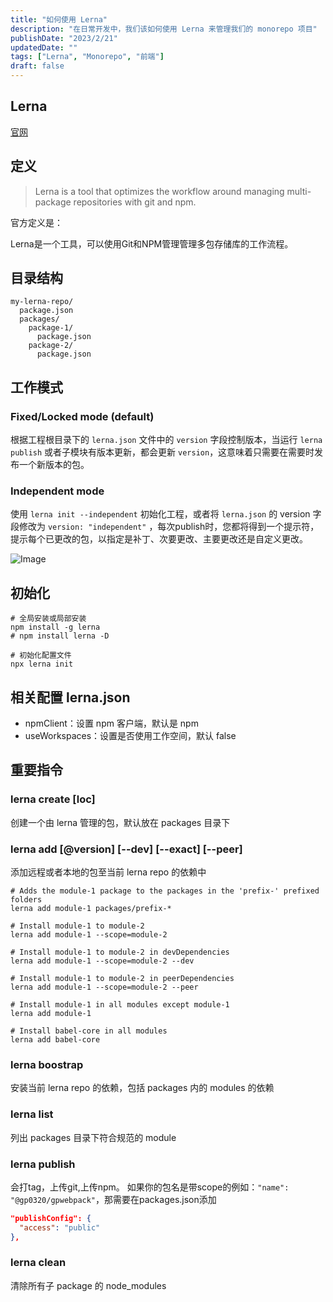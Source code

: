 ```yaml
---
title: "如何使用 Lerna"
description: "在日常开发中，我们该如何使用 Lerna 来管理我们的 monorepo 项目"
publishDate: "2023/2/21"
updatedDate: ""
tags: ["Lerna", "Monorepo", "前端"]
draft: false
---
```


## Lerna

[官网](https://github.com/lerna/lerna)

## 定义

> Lerna is a tool that optimizes the workflow around managing multi-package repositories with git and npm.

官方定义是：

Lerna是一个工具，可以使用Git和NPM管理管理多包存储库的工作流程。

## 目录结构

```text
my-lerna-repo/
  package.json
  packages/
	package-1/
	  package.json
	package-2/
	  package.json
```

## 工作模式

### Fixed/Locked mode (default)

根据工程根目录下的 `lerna.json` 文件中的 `version` 字段控制版本，当运行 `lerna publish` 或者子模块有版本更新，都会更新 `version`，这意味着只需要在需要时发布一个新版本的包。

### Independent mode

使用 `lerna init --independent` 初始化工程，或者将 `lerna.json` 的 version 字段修改为 `version: "independent"` ，每次publish时，您都将得到一个提示符，提示每个已更改的包，以指定是补丁、次要更改、主要更改还是自定义更改。

![Image](https://image.junjia.fun/uPic/hVDij2.png)

## 初始化

```shell
# 全局安装或局部安装
npm install -g lerna
# npm install lerna -D

# 初始化配置文件
npx lerna init
```

## 相关配置 lerna.json

- npmClient：设置 npm 客户端，默认是 npm
- useWorkspaces：设置是否使用工作空间，默认 false

## 重要指令

### lerna create <name> [loc]

创建一个由 lerna 管理的包，默认放在 packages 目录下

### lerna add <package>[@version] [--dev] [--exact] [--peer]

添加远程或者本地的包至当前 lerna repo 的依赖中

```shell
# Adds the module-1 package to the packages in the 'prefix-' prefixed folders
lerna add module-1 packages/prefix-*

# Install module-1 to module-2
lerna add module-1 --scope=module-2

# Install module-1 to module-2 in devDependencies
lerna add module-1 --scope=module-2 --dev

# Install module-1 to module-2 in peerDependencies
lerna add module-1 --scope=module-2 --peer

# Install module-1 in all modules except module-1
lerna add module-1

# Install babel-core in all modules
lerna add babel-core
```

### lerna boostrap

安装当前 lerna repo 的依赖，包括 packages 内的 modules 的依赖

### lerna list

列出 packages 目录下符合规范的 module

### lerna publish

会打tag，上传git,上传npm。 如果你的包名是带scope的例如：`"name": "@gp0320/gpwebpack"`，那需要在packages.json添加

```json
"publishConfig": {
  "access": "public"
},
```

### lerna clean

清除所有子 package 的 node_modules

